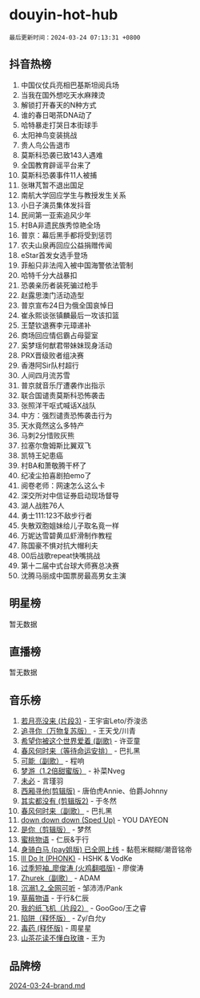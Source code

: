# douyin-hot-hub

`最后更新时间：2024-03-24 07:13:31 +0800`

## 抖音热榜

1. 中国仪仗兵亮相巴基斯坦阅兵场
1. 当我在国外想吃天水麻辣烫
1. 解锁打开春天的N种方式
1. 谁的春日喝茶DNA动了
1. 哈特暴走打哭日本街球手
1. 太阳神鸟变装挑战
1. 贵人鸟公告退市
1. 莫斯科恐袭已致143人遇难
1. 全国教育辟谣平台来了
1. 莫斯科恐袭事件11人被捕
1. 张琳芃暂不退出国足
1. 南航大学回应学生与教授发生关系
1. 小日子演员集体发抖音
1. 民间第一亚索追风少年
1. 村BA非遗民族秀惊艳全场
1. 普京：幕后黑手都将受到惩罚
1. 农夫山泉再回应公益捐赠传闻
1. eStar首发女选手登场
1. 菲船只非法闯入被中国海警依法管制
1. 哈特千分大战暴扣
1. 恐袭亲历者装死骗过枪手
1. 赵露思澳门活动造型
1. 普京宣布24日为俄全国哀悼日
1. 崔永熙谈张镇麟最后一攻该扣篮
1. 王楚钦退赛李元璋递补
1. 商场回应情侣霸占母婴室
1. 奚梦瑶何猷君带妹妹现身活动
1. PRX晋级败者组决赛
1. 香港阿Sir队村超行
1. 人间四月流苏雪
1. 普京就音乐厅遭袭作出指示
1. 联合国谴责莫斯科恐怖袭击
1. 张照洋干呕式喊话X战队
1. 中方：强烈谴责恐怖袭击行为
1. 天水竟然这么多特产
1. 马刺2分惜败灰熊
1. 拉塞尔詹姆斯比翼双飞
1. 凯特王妃患癌
1. 村BA和萧敬腾干杯了
1. 纪凌尘拍喜剧拍emo了
1. 阅卷老师：网速怎么这么卡
1. 深交所对中信证券启动现场督导
1. 湖人战胜76人
1. 勇士111:123不敌步行者
1. 失散双胞姐妹给儿子取名竟一样
1. 万妮达雪碧黄瓜虾滑制作教程
1. 陈国豪不惧对抗大帽利夫
1. 00后战歌repeat快嘴挑战
1. 第十二届中式台球大师赛总决赛
1. 沈腾马丽成中国票房最高男女主演

## 明星榜

暂无数据

## 直播榜

暂无数据

## 音乐榜

1. [若月亮没来 (片段3)](https://sf5-hl-cdn-tos.douyinstatic.com/obj/tos-cn-ve-2774/okfyEUsGW1B1ovJi5JiN9IjvAT2lMwA054GoEB) - 王宇宙Leto/乔浚丞
1. [追寻你（万物复苏版）](https://sf6-cdn-tos.douyinstatic.com/obj/tos-cn-ve-2774/oYeAZJsbjIDit9APmBg8u6uDUQnHmoCf3gbo74) - 王天戈/川青
1. [希望你被这个世界爱着 (副歌)](https://sf3-cdn-tos.douyinstatic.com/obj/tos-cn-ve-2774/oUHCmWQfZlE3QQBKBeD8rCFLpJzPgCpImhsxMt) - 许亚童
1. [春风何时来（等待命运安排）](https://sf5-hl-cdn-tos.douyinstatic.com/obj/tos-cn-ve-2774/oICBNbD3gelMfB4WgiD1KI2jQtXZE2FgHLwtsl) - 巴扎黑
1. [可能（副歌）](https://sf5-hl-cdn-tos.douyinstatic.com/obj/tos-cn-ve-2774/cde1731888894259b333569393c2fb51) - 程响
1. [梦游（1.2倍甜蜜版）](https://sf3-cdn-tos.douyinstatic.com/obj/tos-cn-ve-2774/o4gyAUm8hwufoEABmwVIiQtHsFuGzAEEWtNMzo) - 补菜Nveg
1. [未必](https://sf5-hl-cdn-tos.douyinstatic.com/obj/tos-cn-ve-2774/ogntQMFnKQDZUgTCYuJgfLEtleYZZFxBQqhhFB) - 言瑾羽
1. [西厢寻他(剪辑版)](https://sf5-hl-cdn-tos.douyinstatic.com/obj/tos-cn-ve-2774/oUsAVfAQKlRNxEv5qxvIB8o5qmIWUcXbzJKJhw) - 唐伯虎Annie、伯爵Johnny
1. [其实都没有 (剪辑版2)](https://sf6-cdn-tos.douyinstatic.com/obj/tos-cn-ve-2774/oEBNQenHZtBhxYjGgUDQk0BCHTigQafgFlbQ7k) - 于冬然
1. [春风何时来（副歌）](https://sf5-hl-cdn-tos.douyinstatic.com/obj/tos-cn-ve-2774/ow7tbAiAWI2giBUrmu0hMMh3UYP3ZXdbDYiXd) - 巴扎黑
1. [down down down (Sped Up)](https://sf6-cdn-tos.douyinstatic.com/obj/tos-cn-ve-2774/ow80iABiXIO9DsFwK6WeZKMaJRi3BPJAotDy8m) - YOU DAYEON
1. [是你（剪辑版）](https://sf6-cdn-tos.douyinstatic.com/obj/tos-cn-ve-2774/46019dae783c4c969944217fe1cfafc4) - 梦然
1. [蜜桃物语](https://sf5-hl-cdn-tos.douyinstatic.com/obj/tos-cn-ve-2774/oIhOSCZtIACtYU4XQkngiW9kCBfVD1Fz9IYeqL) - 仁辰&于行
1. [身骑白马 (pay姐版) 已全网上线](https://sf5-hl-cdn-tos.douyinstatic.com/obj/tos-cn-ve-2774/oQLO5ZgLsFkaDhdIIveF2zUCgfweY0gWaH4AQG) - 黏苞米糊糊/潮音铭帝
1. [lll Do lt (PHONK)](https://sf3-cdn-tos.douyinstatic.com/obj/tos-cn-ve-2774/osfNbddrZl4hIgEDk6kFftBDBJ1X8MZxH1QCOB) - HSHK & VodKe
1. [过季短袖_廖俊涛 (火鸡翻唱版)](https://sf5-hl-cdn-tos.douyinstatic.com/obj/tos-cn-ve-2774/ogQVJl0tRBKxQgZji7YClFEBrVDeHpPTWfCZbQ) - 廖俊涛
1. [Zhurek（副歌）](https://sf5-hl-cdn-tos.douyinstatic.com/obj/tos-cn-ve-2774/ooQm8FBZQDlf0btEYgVpCcSCQfrdJGBEKZYBGS) - ADAM
1. [沉溺1.2_全网可听](https://sf5-hl-cdn-tos.douyinstatic.com/obj/tos-cn-ve-2774/ok2QoiBqsWAX9McZmWiI9gAB0EzwD4Xj6yfmtH) - 邹沛沛/Pank
1. [草莓物语](https://sf5-hl-cdn-tos.douyinstatic.com/obj/tos-cn-ve-2774/okynhJ7jEAIIZBfsLgYMEI8QC3WbQNN66RKzhT) - 于行&仁辰
1. [我的纸飞机（片段2）](https://sf5-hl-cdn-tos.douyinstatic.com/obj/tos-cn-ve-2774/oM2ZrKcg2CD5AeRB2gkeXOFB1IxAGJdZPazYHf) - GooGoo/王之睿
1. [陷阱（释怀版）](https://sf5-hl-cdn-tos.douyinstatic.com/obj/tos-cn-ve-2774/oE8C21LeZrzKLDFfQYgMzx4GAIHageG5IzayY7) - Zy/白允y
1. [毒药 (释怀版)](https://sf6-cdn-tos.douyinstatic.com/obj/tos-cn-ve-2774/oYILMEAzspdZBIzy4frJNB8ZHPHWAhiwowd4Ad) - 周星星
1. [山茶花读不懂白玫瑰](https://sf5-hl-cdn-tos.douyinstatic.com/obj/tos-cn-ve-2774/osfn8B7DktrRHEPJgPCfDbw7QDQEkwC16BxZg9) - 王为

## 品牌榜

[2024-03-24-brand.md](2024-03-24-brand.md)
